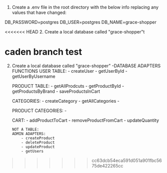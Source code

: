 1. Create a .env file in the root directory with the below info replacing any values that have changed:

DB_PASSWORD=postgres
DB_USER=postgres
DB_NAME=grace-shopper

<<<<<<< HEAD
2. Create a local database called "grace-shopper"t

caden branch test
=======
2.  Create a local database called "grace-shopper"
    -DATABASE ADAPTERS FUNCTIONS
    USER TABLE: - createUser - getUserById - getUserByUsername

    PRODUCT TABLE: - getAllProdcuts - getProductById - getProductsByBrand - saveProductsInCart

    CATEGORIES: - createCategory - getAllCategories -

    PRODUCT CATEGORIES: -

    CART: - addProductToCart - removeProductFromCart - updateQuantity

        NOT A TABLE:
        ADMIN ADAPTERS:
            - createProduct
            - deleteProduct
            - updateProduct
            - getUsers
>>>>>>> cc63dcb54eca591d051a901fbc5675de422265cc
